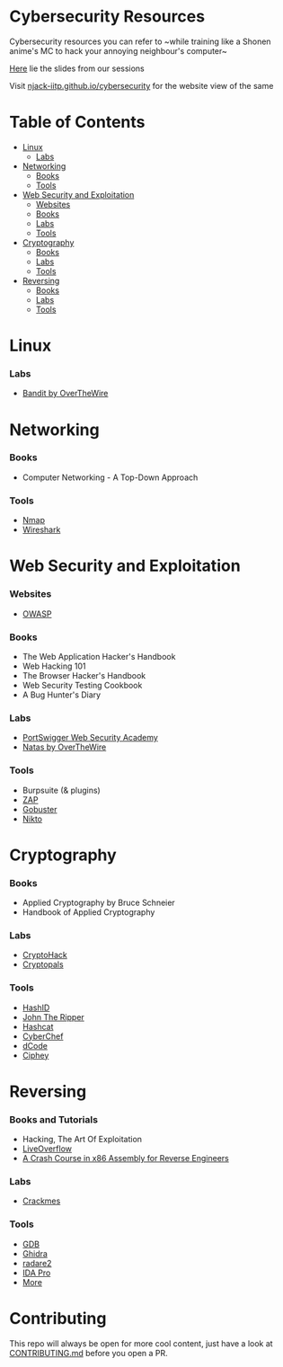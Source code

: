 # Cybersecurity Resources

Cybersecurity resources you can refer to ~while training like a Shonen anime's MC to hack your annoying neighbour's computer~

[Here](slides/README.md) lie the slides from our sessions

Visit [njack-iitp.github.io/cybersecurity](https://njack-iitp.github.io/cybersecurity/) for the website view of the same

# Table of Contents

- [Linux](#linux)
	- [Labs](#linux-labs)
- [Networking](#net)
	- [Books](#net-books)
	- [Tools](#net-tools)
- [Web Security and Exploitation](#web)
	- [Websites](#web-sites)
	- [Books](#web-books)
	- [Labs](#web-labs)
	- [Tools](#web-tools)
- [Cryptography](#crypto)
	- [Books](#crypto-books)
	- [Labs](#crypto-labs)
	- [Tools](#crypto-tools)
- [Reversing](#reversing)
	- [Books](#reversing-books)
	- [Labs](#reversing-labs)
	- [Tools](#reversing-tools)

<a name="linux"></a>
# Linux

<a name="linux-labs"></a>
### Labs

- [Bandit by OverTheWire](https://overthewire.org/wargames/bandit/)

<a name="net"></a>
# Networking

<a name="net-books"></a>
### Books

- Computer Networking - A Top-Down Approach

<a name="net-tools"></a>
### Tools

- [Nmap](https://github.com/nmap/nmap)
- [Wireshark](https://github.com/wireshark/wireshark)

<a name="web"></a>
# Web Security and Exploitation

<a name="web-sites"></a>
### Websites

- [OWASP](https://owasp.org/)

<a name="web-books"></a>
### Books

- The Web Application Hacker's Handbook
- Web Hacking 101
- The Browser Hacker's Handbook
- Web Security Testing Cookbook
- A Bug Hunter's Diary

<a name="web-labs"></a>
### Labs

- [PortSwigger Web Security Academy](https://portswigger.net/web-security)
- [Natas by OverTheWire](https://overthewire.org/wargames/natas/)

<a name="web-tools"></a>
### Tools

- Burpsuite (& plugins)
- [ZAP](https://github.com/zaproxy/zaproxy)
- [Gobuster](https://github.com/OJ/gobuster)
- [Nikto](https://github.com/sullo/nikto)

<a name="crypto"></a>
# Cryptography

<a name="crypto-books"></a>
### Books

- Applied Cryptography by Bruce Schneier
- Handbook of Applied Cryptography

<a name="crypto-labs"></a>
### Labs

- [CryptoHack](https://cryptohack.org/)
- [Cryptopals](https://cryptopals.com/)

<a name="crypto-tools"></a>
### Tools

- [HashID](https://github.com/psypanda/hashID)
- [John The Ripper](https://github.com/openwall/john)
- [Hashcat](https://github.com/hashcat/hashcat)
- [CyberChef](https://gchq.github.io/CyberChef/)
- [dCode](https://www.dcode.fr/en)
- [Ciphey](https://github.com/Ciphey/Ciphey)

<a name="reversing"></a>
# Reversing

<a name="reversing-books"></a>
### Books and Tutorials

- Hacking, The Art Of Exploitation
- [LiveOverflow](https://www.youtube.com/watch?v=iyAyN3GFM7A&list=PLhixgUqwRTjxglIswKp9mpkfPNfHkzyeN)
- [A Crash Course in x86 Assembly for Reverse Engineers](https://sensepost.com/blogstatic/2014/01/SensePost_crash_course_in_x86_assembly-.pdf)

<a name="reversing-labs"></a>
### Labs

- [Crackmes](https://crackmes.one/)

<a name="reversing-tools"></a>
### Tools

- [GDB](https://www.gnu.org/software/gdb/)
- [Ghidra](https://ghidra-sre.org/)
- [radare2](https://www.radare.org/)
- [IDA Pro](https://hex-rays.com/products/ida/)
- [More](https://github.com/apsdehal/aWEsoMe-cTf#reversing)

# Contributing

This repo will always be open for more cool content, just have a look at [CONTRIBUTING.md](CONTRIBUTING.md) before you open a PR.
